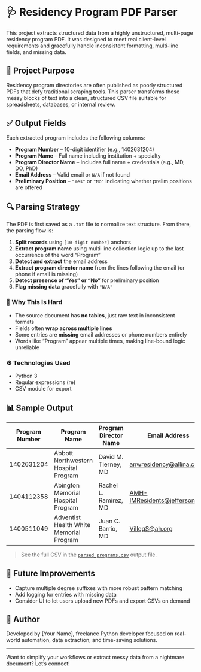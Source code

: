 # 🩺 Residency Program PDF Parser

This project extracts structured data from a highly unstructured, multi-page residency program PDF. It was designed to meet real client-level requirements and gracefully handle inconsistent formatting, multi-line fields, and missing data.

## 📄 Project Purpose

Residency program directories are often published as poorly structured PDFs that defy traditional scraping tools. This parser transforms those messy blocks of text into a clean, structured CSV file suitable for spreadsheets, databases, or internal review.

## ✅ Output Fields

Each extracted program includes the following columns:

- **Program Number** – 10-digit identifier (e.g., 1402631204)
- **Program Name** – Full name including institution + specialty
- **Program Director Name** – Includes full name + credentials (e.g., MD, DO, PhD)
- **Email Address** – Valid email or `N/A` if not found
- **Preliminary Position** – `"Yes"` or `"No"` indicating whether prelim positions are offered

## 🔍 Parsing Strategy

The PDF is first saved as a `.txt` file to normalize text structure. From there, the parsing flow is:

1. **Split records** using `[10-digit number]` anchors
2. **Extract program name** using multi-line collection logic up to the last occurrence of the word “Program”
3. **Detect and extract** the email address
4. **Extract program director name** from the lines following the email (or phone if email is missing)
5. **Detect presence of “Yes” or “No”** for preliminary position
6. **Flag missing data** gracefully with `"N/A"`

### 🧠 Why This Is Hard

- The source document has **no tables**, just raw text in inconsistent formats
- Fields often **wrap across multiple lines**
- Some entries are **missing** email addresses or phone numbers entirely
- Words like “Program” appear multiple times, making line-bound logic unreliable

### ⚙️ Technologies Used

- Python 3
- Regular expressions (re)
- CSV module for export

## 📊 Sample Output

| Program Number | Program Name                              | Program Director Name     | Email Address                  | Preliminary Position |
|----------------|--------------------------------------------|----------------------------|-------------------------------|-----------------------|
| 1402631204     | Abbott Northwestern Hospital Program        | David M. Tierney, MD       | anwresidency@allina.com       | No                    |
| 1404112358     | Abington Memorial Hospital Program          | Rachel L. Ramirez, MD      | AMH-IMResidents@jefferson.edu | Yes                   |
| 1400511049     | Adventist Health White Memorial Program     | Juan C. Barrio, MD         | VillegS@ah.org                | Yes                   |

> See the full CSV in the [`parsed_programs.csv`](./parsed_programs.csv) output file.

## 🚧 Future Improvements

- Capture multiple degree suffixes with more robust pattern matching
- Add logging for entries with missing data
- Consider UI to let users upload new PDFs and export CSVs on demand

## 👤 Author

Developed by [Your Name], freelance Python developer focused on real-world automation, data extraction, and time-saving solutions.

---

Want to simplify your workflows or extract messy data from a nightmare document? Let’s connect!
